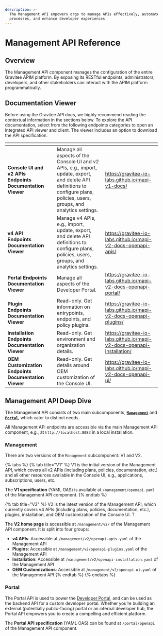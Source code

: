 ```yaml
---
description: >-
  The Management API empowers orgs to manage APIs effectively, automate
  processes, and enhance developer experiences
---
```


# Management API Reference

## Overview

The Management API component manages the configuration of the entire Gravitee APIM platform. By exposing its RESTful endpoints, administrators, developers, and other stakeholders can interact with the APIM platform programmatically.

## Documentation Viewer

Before using the Gravitee API docs, we highly recommend reading the contextual information in the sections below. To explore the API documentation, select from the following endpoints categories to open an integrated API viewer and client. The viewer includes an option to download the API specification.

<table data-card-size="large" data-view="cards"><thead><tr><th></th><th></th><th></th><th data-hidden data-card-target data-type="content-ref"></th></tr></thead><tbody><tr><td><strong>Console UI and v2 APIs Endpoints Documentation Viewer</strong></td><td></td><td>Manage all aspects of the Console UI and v2 APIs, e.g., import, update, export, and delete API definitions to configure plans, policies, users, groups, and analytics settings.</td><td><a href="https://gravitee-io-labs.github.io/mapi-v1-docs/">https://gravitee-io-labs.github.io/mapi-v1-docs/</a></td></tr><tr><td><strong>v4 API Endpoints Documentation Viewer</strong></td><td></td><td>Manage v4 APIs, e.g., import, update, export, and delete API definitions to configure plans, policies, users, groups, and analytics settings.</td><td><a href="https://gravitee-io-labs.github.io/mapi-v2-docs-openapi-apis/">https://gravitee-io-labs.github.io/mapi-v2-docs-openapi-apis/</a></td></tr><tr><td><strong>Portal Endpoints Documentation Viewer</strong></td><td></td><td>Manage all aspects of the Developer Portal.</td><td><a href="https://gravitee-io-labs.github.io/mapi-v2-docs-openapi-portal/">https://gravitee-io-labs.github.io/mapi-v2-docs-openapi-portal/</a></td></tr><tr><td><strong>Plugin Endpoints Documentation Viewer</strong></td><td></td><td>Read-only. Get information on entrypoints, endpoints, and policy plugins.</td><td><a href="https://gravitee-io-labs.github.io/mapi-v2-docs-openapi-plugins/">https://gravitee-io-labs.github.io/mapi-v2-docs-openapi-plugins/</a></td></tr><tr><td><strong>Installation Endpoints Documentation Viewer</strong></td><td></td><td>Read-only. Get environment and organization details.</td><td><a href="https://gravitee-io-labs.github.io/mapi-v2-docs-openapi-installation/">https://gravitee-io-labs.github.io/mapi-v2-docs-openapi-installation/</a></td></tr><tr><td><strong>OEM Customization Endpoints Documentation Viewer</strong></td><td></td><td>Read-only. Get details around OEM customization of the Console UI.</td><td><a href="https://gravitee-io-labs.github.io/mapi-v2-docs-openapi-ui/">https://gravitee-io-labs.github.io/mapi-v2-docs-openapi-ui/</a></td></tr></tbody></table>

## Management API Deep Dive

The Management API consists of two main subcomponents, [**`Management`**](management-api-reference.md#management) and [**`Portal`**](management-api-reference.md#portal), which cater to distinct needs.&#x20;

All Management API endpoints are accessible via the main Management API component, e.g., at `http://localhost:8083` in a local installation.

### Management

There are two versions of the `Management` subcomponent: V1 and V2.

{% tabs %}
{% tab title="V1" %}
V1 is the initial version of the Management API, which covers all v2 APIs (including plans, policies, documentation, etc.) and all other resources available in the Console UI, e.g., applications, subscriptions, users, etc.&#x20;

The **V1 specification** (YAML OAS) is available at `/management/openapi.yaml` of the Management API component.
{% endtab %}

{% tab title="V2" %}
V2 is the latest version of the Management API, which currently covers v4 APIs (including plans, policies, documentation, etc.), plugins, installation, and OEM customization of the Console UI. T

The **V2 home page** is accessible at `/management/v2/` of the Management API component. It is split into four groups:

* **v4 APIs**: Accessible at `/management/v2/openapi-apis.yaml` of the Management API
* **Plugins**: Accessible at `/management/v2/openapi-plugins.yaml` of the Management API
* **Installation**: Accessible at `/management/v2/openapi-installation.yaml` of the Management API
* **OEM Customizations**: Accessible at `/management/v2/openapi-ui.yaml` of the Management API
{% endtab %}
{% endtabs %}

### Portal

The Portal API is used to power the [Developer Portal](../guides/developer-portal/), and can be used as the backend API for a custom developer portal. Whether you’re building an external (potentially public-facing) portal or an internal developer hub, the Portal API empowers you to create a compelling and efficient platform.

The **Portal API specification** (YAML OAS) can be found at `/portal/openapi` of the Management API component.
